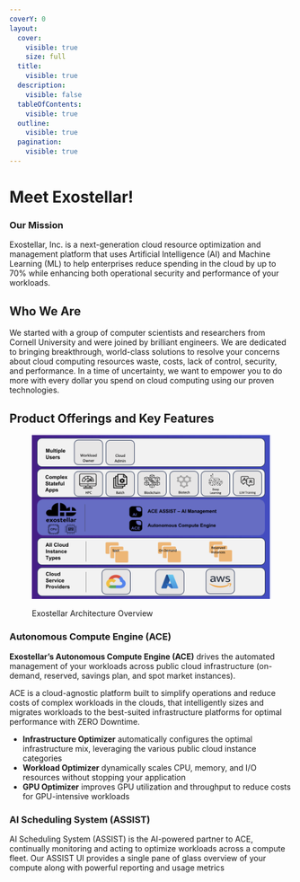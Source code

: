 ```yaml
---
coverY: 0
layout:
  cover:
    visible: true
    size: full
  title:
    visible: true
  description:
    visible: false
  tableOfContents:
    visible: true
  outline:
    visible: true
  pagination:
    visible: true
---
```


# Meet Exostellar!

### Our Mission

Exostellar, Inc. is a next-generation cloud resource optimization and management platform that uses Artificial Intelligence (AI) and Machine Learning (ML) to help enterprises reduce spending in the cloud by up to 70% while enhancing both operational security and performance of your workloads.

## Who We Are

We started with a group of computer scientists and researchers from Cornell University and were joined by brilliant engineers. We are dedicated to bringing breakthrough, world-class solutions to resolve your concerns about cloud computing resources waste, costs, lack of control, security, and performance. In a time of uncertainty, we want to empower you to do more with every dollar you spend on cloud computing using our proven technologies.

## Product Offerings and Key Features

<figure><img src=".gitbook/assets/Screenshot 2023-10-02 at 3.12.01 PM.png" alt="" width="563"><figcaption><p>Exostellar Architecture Overview</p></figcaption></figure>

### Autonomous Compute Engine (ACE)

**Exostellar’s Autonomous Compute Engine (ACE)** drives the automated management of your workloads across public cloud infrastructure (on-demand, reserved, savings plan, and spot market instances).&#x20;

ACE is a cloud-agnostic platform built to simplify operations and reduce costs of complex workloads in the clouds, that intelligently sizes and migrates workloads to the best-suited infrastructure platforms for optimal performance with ZERO Downtime.&#x20;

* **Infrastructure Optimizer** automatically configures the optimal infrastructure mix, leveraging the various public cloud instance categories
* **Workload Optimizer** dynamically scales CPU, memory, and I/O resources without stopping your application
* **GPU Optimizer** improves GPU utilization and throughput to reduce costs for GPU-intensive workloads

### AI Scheduling System (ASSIST)

AI Scheduling System (ASSIST) is the AI-powered partner to ACE, continually monitoring and acting to optimize workloads across a compute fleet​. Our ASSIST UI provides a single pane of glass overview of your compute along with powerful reporting and usage metrics

